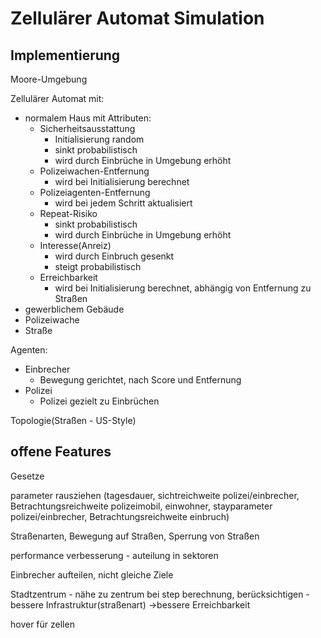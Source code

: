 # Zellulärer Automat Simulation

## Implementierung
Moore-Umgebung

Zellulärer Automat mit:
* normalem Haus mit Attributen:
	* Sicherheitsausstattung
		* Initialisierung random
		* sinkt probabilistisch
		* wird durch Einbrüche in Umgebung erhöht
	* Polizeiwachen-Entfernung
		* wird bei Initialisierung berechnet
	* Polizeiagenten-Entfernung
		* wird bei jedem Schritt aktualisiert
	* Repeat-Risiko
		* sinkt probabilistisch
		* wird durch Einbrüche in Umgebung erhöht
	* Interesse(Anreiz)
		* wird durch Einbruch gesenkt
		* steigt probabilistisch
	* Erreichbarkeit
		* wird bei Initialisierung berechnet, abhängig von Entfernung zu Straßen
* gewerblichem Gebäude
* Polizeiwache
* Straße

Agenten:
* Einbrecher 
    * Bewegung gerichtet, nach Score und Entfernung
* Polizei
    * Polizei gezielt zu Einbrüchen

Topologie(Straßen - US-Style)



## offene Features

Gesetze

parameter rausziehen (tagesdauer, sichtreichweite polizei/einbrecher, Betrachtungsreichweite polizeimobil, einwohner, stayparameter polizei/einbrecher, Betrachtungsreichweite einbruch)

Straßenarten, Bewegung auf Straßen, Sperrung von Straßen

performance verbesserung - auteilung in sektoren

Einbrecher aufteilen, nicht gleiche Ziele

Stadtzentrum - nähe zu zentrum bei step berechnung, berücksichtigen
-bessere Infrastruktur(straßenart)
->bessere Erreichbarkeit

hover für zellen